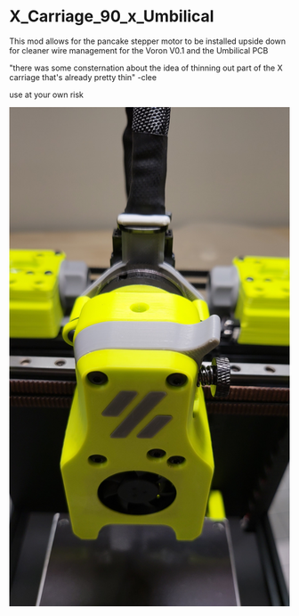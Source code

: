 # X_Carriage_90_x_Umbilical
This mod allows for the pancake stepper motor to be installed upside down for cleaner wire management for the Voron V0.1 and the Umbilical PCB

"there was some consternation about the idea of thinning out part of the X carriage that's already pretty thin" -clee

use at your own risk

![](https://github.com/jeffreynichols/X_Carriage_90_x_Umbilical/blob/main/20211115_131416.jpg)
